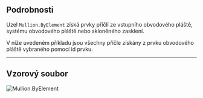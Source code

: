 ## Podrobnosti
Uzel `Mullion.ByElement` získá prvky příčlí ze vstupního obvodového pláště, systému obvodového pláště nebo skloněného zasklení.

V níže uvedeném příkladu jsou všechny příčle získány z prvku obvodového pláště vybraného pomocí id prvku.
___
## Vzorový soubor

![Mullion.ByElement](./Revit.Elements.Mullion.ByElement_img.jpg)
